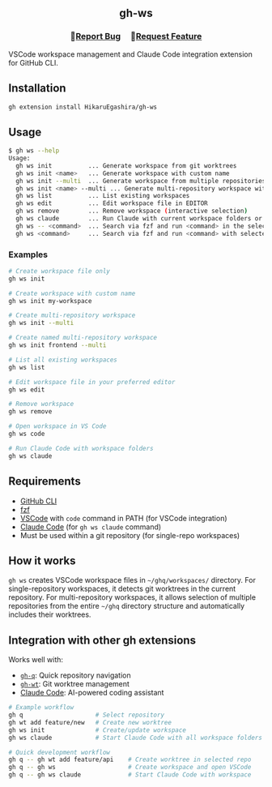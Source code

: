 <h2 align="center">
    <p align="center">gh-ws</p>
</h2>

<h3 align="center">
🔹<a  href="https://github.com/HikaruEgashira/gh-ws/issues">Report Bug</a> &nbsp; &nbsp;
🔹<a  href="https://github.com/HikaruEgashira/gh-ws/issues">Request Feature</a>
</h3>

VSCode workspace management and Claude Code integration extension for GitHub CLI.

## Installation

```bash
gh extension install HikaruEgashira/gh-ws
```

## Usage

```bash
$ gh ws --help
Usage:
  gh ws init          ... Generate workspace from git worktrees
  gh ws init <name>   ... Generate workspace with custom name
  gh ws init --multi  ... Generate workspace from multiple repositories
  gh ws init <name> --multi ... Generate multi-repository workspace with custom name
  gh ws list          ... List existing workspaces
  gh ws edit          ... Edit workspace file in EDITOR
  gh ws remove        ... Remove workspace (interactive selection)
  gh ws claude        ... Run Claude with current workspace folders or select workspace
  gh ws -- <command>  ... Search via fzf and run <command> in the selected workspace directory
  gh ws <command>     ... Search via fzf and run <command> with selected workspace as argument
```

### Examples

```bash
# Create workspace file only
gh ws init

# Create workspace with custom name
gh ws init my-workspace

# Create multi-repository workspace
gh ws init --multi

# Create named multi-repository workspace
gh ws init frontend --multi

# List all existing workspaces
gh ws list

# Edit workspace file in your preferred editor
gh ws edit

# Remove workspace
gh ws remove

# Open workspace in VS Code
gh ws code

# Run Claude Code with workspace folders
gh ws claude
```

## Requirements

- [GitHub CLI](https://cli.github.com/)
- [fzf](https://github.com/junegunn/fzf)
- [VSCode](https://code.visualstudio.com/) with `code` command in PATH (for VSCode integration)
- [Claude Code](https://docs.anthropic.com/en/docs/claude-code) (for `gh ws claude` command)
- Must be used within a git repository (for single-repo workspaces)

## How it works

`gh ws` creates VSCode workspace files in `~/ghq/workspaces/` directory. For single-repository workspaces, it detects git worktrees in the current repository. For multi-repository workspaces, it allows selection of multiple repositories from the entire `~/ghq` directory structure and automatically includes their worktrees.

## Integration with other gh extensions

Works well with:
- [`gh-q`](https://github.com/HikaruEgashira/gh-q): Quick repository navigation
- [`gh-wt`](https://github.com/HikaruEgashira/gh-wt): Git worktree management
- [Claude Code](https://docs.anthropic.com/en/docs/claude-code): AI-powered coding assistant

```bash
# Example workflow
gh q                    # Select repository
gh wt add feature/new   # Create new worktree
gh ws init              # Create/update workspace
gh ws claude            # Start Claude Code with all workspace folders

# Quick development workflow
gh q -- gh wt add feature/api    # Create worktree in selected repo
gh q -- gh ws                    # Create workspace and open VSCode
gh q -- gh ws claude             # Start Claude Code with workspace
```
